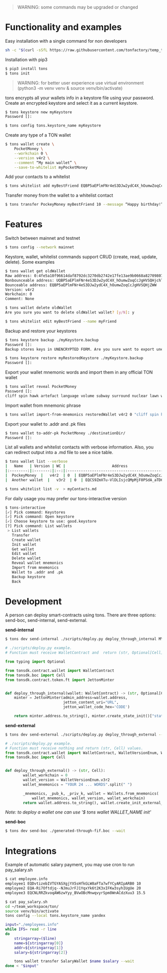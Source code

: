 > WARNING: some commands may be upgraded or changed

# Functionality and examples

Easy installation with a single command for non developers
```bash
sh -c "$(curl -sSfL https://raw.githubusercontent.com/tonfactory/temp_tons_install/master/install)"
```

Installation with pip3
```bash
$ pip3 install tons
$ tons init
```
> WARNING: for better user experience use virtual environment (python3 -m venv venv & source venv/bin/activate)

tons encrypts all your wallets info in a keystore file using your password. Create an encrypted keystore and select it as a current keystore.

```bash
$ tons keystore new myKeystore
Password []:

$ tons config tons.keystore_name myKeystore
```


Create any type of a TON wallet

```bash
$ tons wallet create \
	PocketMoney \
	--workchain 0 \
	--version v4r2 \
	--comment “My main wallet” \
	--save-to-whitelist myPocketMoney
```


Add your contacts to a whitelist
```bash
$ tons whitelist add myBestFriend EQBP5aEPlmFNr4eS3DJw2ydC4X_hOumwZoqCcJgHVSQHjZWW
```


Transfer money from the wallet to a whitelist contact
```bash
$ tons transfer PockeyMoney myBestFriend 10 --message “Happy birthday!”
```


# Features


Switch between mainnet and testnet
```bash
$ tons config --network mainnet
```


Keystore, wallet, whitelist commands support CRUD (create, read, update, delete). Some examples

```bash
$ tons wallet get oldWallet
Raw address: 0:4fe5a10f96614daf8792dc3270db2742e17fe13ae9b0668a827098075524078d
Nonbounceable address: UQBP5aEPlmFNr4eS3DJw2ydC4X_hOumwZoqCcJgHVSQHjchT
Bounceable address: EQBP5aEPlmFNr4eS3DJw2ydC4X_hOumwZoqCcJgHVSQHjZWW
Version: v4r2
Workchain: 0
Comment: None

$ tons wallet delete oldWallet
Are you sure you want to delete oldWallet wallet? [y/N]: y

$ tons whitelist edit myBestFriend --name myFriend
``` 


Backup and restore your keystores

```bash
$ tons keystore backup ./myKeystore.backup
Password []: 
Backup stores keys in UNENCRYPTED FORM. Are you sure want to export unencrypted keys to disk? [y/N]: y

$ tons keystore restore myRestoredKeystore ./myKeystore.backup
Password []:
```

Export your wallet mnemonic words and import them in any official TON wallet

```bash
$ tons wallet reveal PocketMoney
Password []: 
cliff spin hawk artefact language volume subway surround nuclear lawn weird arrest mule cube impact crash abandon slender turn basic sentence actor you fix
```

Import wallet from mnemonic phrase 

```bash
$ tons wallet import-from-mnemonics restoredWallet v4r2 0 "cliff spin hawk artefact language volume subway surround nuclear lawn weird arrest mule cube impact crash abandon slender turn basic sentence actor you fix"
```

Export your wallet to .addr and .pk files

```bash
$ tons wallet to-addr-pk PocketMoney ./destinationDir/
Password []:
```

List all wallets and whitelist contacts with verbose information. Also, you can redirect output into a .md file to see a nice table.

```bash
$ tons wallet list --verbose
|   Name   | Version | WC |                     Address                      |       Comment        |  State   |    Balance    |
|:--------:|:-------:|:--:|:------------------------------------------------:|:--------------------:|:--------:|:-------------:|
|  PockeyMoney  |   v4r2  | 0  | EQBP5aEPlmFNr4eS3DJw2ydC4X_hOumwZoqCcJgHVSQHjZWW | None |  Active  | 1.095236369 |
|  Another wallet  |   v3r2  | 0  | EQCS9ZmXTu-VlDLIsjcQMpMjF0PSdA_aTD6MqCHlaLUoTARS |         None         |  Active  |  1.095236369  |

$ tons whitelist list -v  > myContacts.md
```

For daily usage you may prefer our tons-interactive version

```bash
$ tons-interactive
[✓] Pick command: Keystores
[✓] Pick command: Open keystore
[✓] Choose keystore to use: good.keystore
[?] Pick command: List wallets
 > List wallets
   Transfer
   Create wallet
   Init wallet
   Get wallet
   Edit wallet
   Delete wallet
   Reveal wallet mnemonics
   Import from mnemonics
   Wallet to .addr and .pk
   Backup keystore
   Back
```


# Development

A person can deploy smart-contracts using tons. There are three options: send-boc, send-internal, send-external.

**send-internal**
```bash
$ tons dev send-internal ./scripts/deploy.py deploy_through_internal MY_WALLET_NAME 0.1 --wait
```
 
```python
# ./scripts/deploy.py example. 
# Function must receive WalletContract and  return (str, Optional[Cell], Optional[Cell]) values.

from typing import Optional

from tonsdk.contract.wallet import WalletContract
from tonsdk.boc import Cell
from tonsdk.contract.token.ft import JettonMinter


def deploy_through_internal(wallet: WalletContract) -> (str, Optional[Cell], Optional[Cell]):
    minter = JettonMinter(admin_address=wallet.address,
                          jetton_content_uri="URL",
                          jetton_wallet_code_hex='CODE')

    return minter.address.to_string(), minter.create_state_init()["state_init"], None
```

**send-external**
```bash
$ tons dev send-external ./scripts/deploy.py deploy_through_external --wait
```

```python
# ./scripts/deploy.py example. 
# Function must receive nothing and return (str, Cell) values.
from tonsdk.contract.wallet import WalletContract, WalletVersionEnum, Wallets
from tonsdk.boc import Cell


def deploy_through_external() -> (str, Cell):
        wallet_workchain = 0
        wallet_version = WalletVersionEnum.v3r2
        wallet_mnemonics = "YOUR 24 ... WORDS".split(" ")

        _mnemonics, _pub_k, _priv_k, wallet = Wallets.from_mnemonics(
            wallet_mnemonics, wallet_version, wallet_workchain)
        return wallet.address.to_string(), wallet.create_init_external_message()["message"]
```

*Note: to deploy a wallet one can use '$ tons wallet WALLET_NAME init'*

**send-boc**
```bash
$ tons dev send-boc ./generated-through-fif.boc --wait
```

# Integrations

Example of automatic salary payment, you may use cron to run pay_salary.sh
```bash
$ cat employee.info
employee1 EQDvtizebIVTGYASXgjYX5sHfkGLW8aFTa7wfYCyARIpARB0 10
employee2 EQA-Ri7Oftdjq--NJmuJrFJ1YqxYk6t2K3xIFKw3syhIUgUe 20
employee3 EQCNLRRZkvoqAW6zwYyy_BVwOBcMnwqvyrSpm8WnACdzXuu3 15.5

$ cat pay_salary.sh
cd ~/team_workspace/ton/
source venv/bin/activate
tons config --local tons.keystore_name yandex

input="./employees.info"
while IFS= read -r line
do
    stringarray=($line)
    name=${stringarray[0]}
    addr=${stringarray[1]}
    salary=${stringarray[2]}

    tons wallet transfer SalaryWallet $name $salary --wait
done < "$input"
```